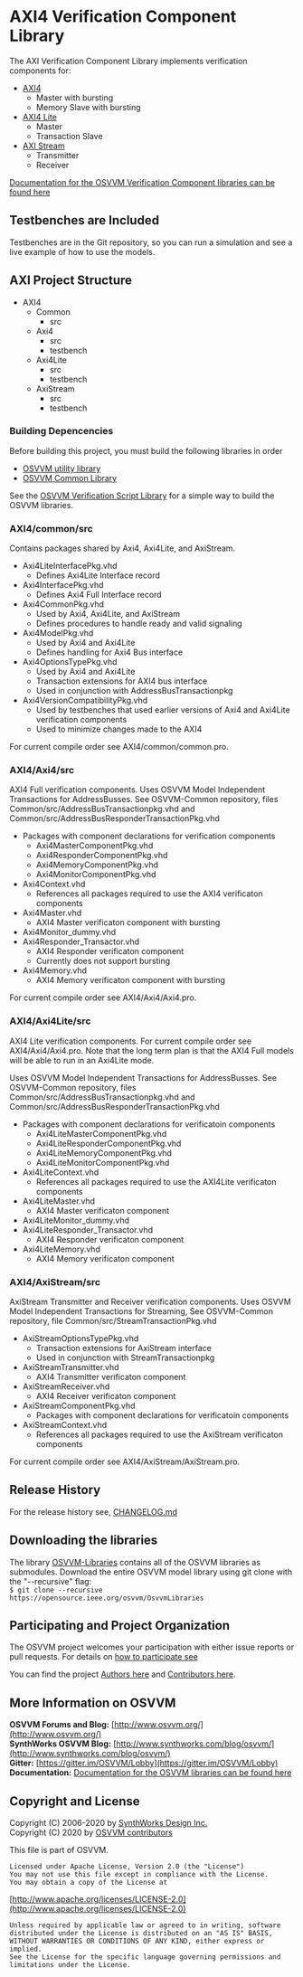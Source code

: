 # AXI4 Verification Component Library
The AXI Verification Component Library implements
verification components for:  
 - [AXI4](https://opensource.ieee.org/osvvm/AXI4)
   - Master with bursting
   - Memory Slave with bursting
 - [AXI4 Lite](https://opensource.ieee.org/osvvm/AXI4)
   - Master
   - Transaction Slave 
 - [AXI Stream](https://opensource.ieee.org/osvvm/AXI4)
   - Transmitter
   - Receiver

  [Documentation for the OSVVM Verification Component libraries can be found here](https://github.com/OSVVM/Documentation)

## Testbenches are Included 

Testbenches are in the Git repository, so you can 
run a simulation and see a live example 
of how to use the models.

## AXI Project Structure
   * AXI4
      * Common
         * src
      * Axi4
         * src
         * testbench
      * Axi4Lite
         * src
         * testbench
      * AxiStream
         * src
         * testbench
         
### Building Depencencies
Before building this project, you must build the following libraries in order
   * [OSVVM utility library](https://opensource.ieee.org/osvvm/osvvm) 
   * [OSVVM Common Library](https://opensource.ieee.org/osvvm/OSVVM-Common)   

See the [OSVVM Verification Script Library](https://opensource.ieee.org/osvvm/OSVVM-Scripts) 
for a simple way to build the OSVVM libraries.

### AXI4/common/src
Contains packages shared by Axi4, Axi4Lite, and AxiStream.
   * Axi4LiteInterfacePkg.vhd
      * Defines Axi4Lite Interface record
   * Axi4InterfacePkg.vhd
      * Defines Axi4 Full Interface record
   * Axi4CommonPkg.vhd
      * Used by Axi4, Axi4Lite, and AxiStream
      * Defines procedures to handle ready and valid signaling 
   * Axi4ModelPkg.vhd
      * Used by Axi4 and Axi4Lite
      * Defines handling for Axi4 Bus interface
   * Axi4OptionsTypePkg.vhd
      * Used by Axi4 and Axi4Lite
      * Transaction extensions for AXI4 bus interface
      * Used in conjunction with AddressBusTransactionpkg 
   * Axi4VersionCompatibilityPkg.vhd
      * Used by testbenches that used earlier versions of Axi4 and Axi4Lite verification components
      * Used to minimize changes made to the AXI4

For current compile order see AXI4/common/common.pro.

### AXI4/Axi4/src
AXI4 Full verification components.
Uses OSVVM Model Independent Transactions for AddressBusses.
See OSVVM-Common repository, files
Common/src/AddressBusTransactionpkg.vhd and 
Common/src/AddressBusResponderTransactionPkg.vhd

   * Packages with component declarations for verification components
      * Axi4MasterComponentPkg.vhd
      * Axi4ResponderComponentPkg.vhd
      * Axi4MemoryComponentPkg.vhd
      * Axi4MonitorComponentPkg.vhd
   * Axi4Context.vhd
      * References all packages required to use the AXI4 verificaton components
   * Axi4Master.vhd
      * AXI4 Master verificaton component with bursting
   * Axi4Monitor_dummy.vhd
   * Axi4Responder_Transactor.vhd
      * AXI4 Responder verificaton component
     * Currently does not support bursting
   * Axi4Memory.vhd
      * AXI4 Memory verificaton component with bursting

For current compile order see AXI4/Axi4/Axi4.pro.

### AXI4/Axi4Lite/src 
AXI4 Lite verification components.
For current compile order see AXI4/Axi4/Axi4.pro.
Note that the long term plan is that the AXI4 Full models
will be able to run in an Axi4Lite mode.   

Uses OSVVM Model Independent Transactions for AddressBusses.
See OSVVM-Common repository, files Common/src/AddressBusTransactionpkg.vhd and 
Common/src/AddressBusResponderTransactionPkg.vhd

   * Packages with component declarations for verificatoin components
      * Axi4LiteMasterComponentPkg.vhd
      * Axi4LiteResponderComponentPkg.vhd
      * Axi4LiteMemoryComponentPkg.vhd
      * Axi4LiteMonitorComponentPkg.vhd
   * Axi4LiteContext.vhd
      * References all packages required to use the AXI4Lite verificaton components
   * Axi4LiteMaster.vhd
      * AXI4 Master verificaton component
   * Axi4LiteMonitor_dummy.vhd
   * Axi4LiteResponder_Transactor.vhd
      * AXI4 Responder verificaton component
   * Axi4LiteMemory.vhd
      * AXI4 Memory verificaton component

### AXI4/AxiStream/src 
AxiStream Transmitter and Receiver verification components. 
Uses OSVVM Model Independent Transactions for Streaming,
See OSVVM-Common repository, file Common/src/StreamTransactionPkg.vhd

   * AxiStreamOptionsTypePkg.vhd
      * Transaction extensions for AxiStream interface
      * Used in conjunction with StreamTransactionpkg 
   * AxiStreamTransmitter.vhd
      * AXI4 Transmitter verificaton component
   * AxiStreamReceiver.vhd
      * AXI4 Receiver verificaton component
   * AxiStreamComponentPkg.vhd
      * Packages with component declarations for verificatoin components
   * AxiStreamContext.vhd
      * References all packages required to use the AxiStream verificaton components

For current compile order see AXI4/AxiStream/AxiStream.pro.

## Release History
For the release history see, [CHANGELOG.md](CHANGELOG.md)

## Downloading the libraries

The library [OSVVM-Libraries](https://opensource.ieee.org/osvvm/OsvvmLibraries) 
contains all of the OSVVM libraries as submodules.
Download the entire OSVVM model library using git clone with the "--recursive" flag:  
        `$ git clone --recursive https://opensource.ieee.org/osvvm/OsvvmLibraries`

## Participating and Project Organization 

The OSVVM project welcomes your participation with either 
issue reports or pull requests.
For details on [how to participate see](https://opensource.ieee.org/osvvm/OsvvmLibraries/-/blob/master/CONTRIBUTING.md)

You can find the project [Authors here](https://opensource.ieee.org/osvvm/OsvvmLibraries/-/blob/master/AUTHORS.md) and
[Contributors here](https://opensource.ieee.org/osvvm/OsvvmLibraries/-/blob/master/CONTRIBUTORS.md).

## More Information on OSVVM

**OSVVM Forums and Blog:**     [http://www.osvvm.org/](http://www.osvvm.org/)   
**SynthWorks OSVVM Blog:** [http://www.synthworks.com/blog/osvvm/](http://www.synthworks.com/blog/osvvm/)    
**Gitter:** [https://gitter.im/OSVVM/Lobby](https://gitter.im/OSVVM/Lobby)  
**Documentation:** [Documentation for the OSVVM libraries can be found here](https://github.com/OSVVM/Documentation)

## Copyright and License
Copyright (C) 2006-2020 by [SynthWorks Design Inc.](http://www.synthworks.com/)   
Copyright (C) 2020 by [OSVVM contributors](CONTRIBUTOR.md)   

This file is part of OSVVM.

    Licensed under Apache License, Version 2.0 (the "License")
    You may not use this file except in compliance with the License.
    You may obtain a copy of the License at

  [http://www.apache.org/licenses/LICENSE-2.0](http://www.apache.org/licenses/LICENSE-2.0)

    Unless required by applicable law or agreed to in writing, software
    distributed under the License is distributed on an "AS IS" BASIS,
    WITHOUT WARRANTIES OR CONDITIONS OF ANY KIND, either express or implied.
    See the License for the specific language governing permissions and
    limitations under the License.
